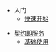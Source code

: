 - 入门
    - [快速开始](zh-cn/quickstart)

<!-- - 框架规约
    - [基本概念](zh-cn/base) -->

- [契约即服务](zh-cn/service-intro)
    - [基础使用](zh-cn/service-simple)